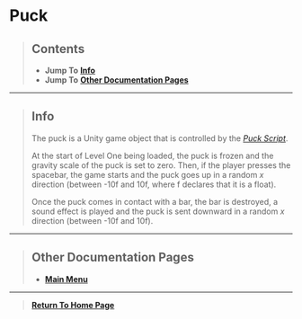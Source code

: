 # Puck

> ## Contents
> - **Jump To** [**Info**](https://noahrobichaux.github.io/Robichaux_Breakout/docs/mainmenu#info)
> - **Jump To** [**Other Documentation Pages**](https://noahrobichaux.github.io/Robichaux_Breakout/docs/mainmenu#other-documentation-pages)

***

> ## Info
> 
> The puck is a Unity game object that is controlled by the [_Puck Script_](https://github.com/NoahRobichaux/Robichaux_Breakout/blob/master/Assets/Scripts/Puck.cs).
> 
> At the start of Level One being loaded, the puck is frozen and the gravity scale of the puck is set to zero. 
> Then, if the player presses the spacebar, the game starts and the puck goes up in a random _x_ direction (between -10f and 10f, where f declares that it is a float). 
> 
> Once the puck comes in contact with a bar, the bar is destroyed, a sound effect is played and the puck is sent downward in a random _x_ direction (between -10f and 10f).

***

> ## Other Documentation Pages
> - [**Main Menu**](https://noahrobichaux.github.io/Robichaux_Breakout/docs/mainmenu)

***

> [**Return To Home Page**](https://noahrobichaux.github.io/Robichaux_Breakout/)
